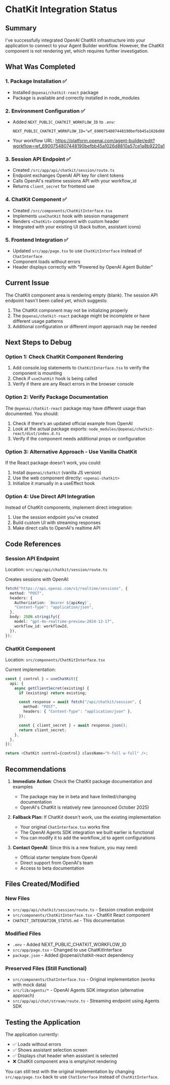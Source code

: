 # ChatKit Integration Status

## Summary

I've successfully integrated OpenAI ChatKit infrastructure into your application to connect to your Agent Builder workflow. However, the ChatKit component is not rendering yet, which requires further investigation.

## What Was Completed

### 1. Package Installation ✅
- Installed `@openai/chatkit-react` package
- Package is available and correctly installed in node_modules

### 2. Environment Configuration ✅
- Added `NEXT_PUBLIC_CHATKIT_WORKFLOW_ID` to `.env`:
  ```
  NEXT_PUBLIC_CHATKIT_WORKFLOW_ID="wf_6900754807448190befbb45a1026d8810a57ce1a8b9220a1"
  ```
- Your workflow URL: https://platform.openai.com/agent-builder/edit?workflow=wf_6900754807448190befbb45a1026d8810a57ce1a8b9220a1

### 3. Session API Endpoint ✅
- Created `/src/app/api/chatkit/session/route.ts`
- Endpoint exchanges OpenAI API key for client tokens
- Calls OpenAI's realtime sessions API with your workflow_id
- Returns `client_secret` for frontend use

### 4. ChatKit Component ✅
- Created `/src/components/ChatKitInterface.tsx`
- Implements `useChatKit` hook with session management
- Renders `<ChatKit>` component with custom header
- Integrated with your existing UI (back button, assistant icons)

### 5. Frontend Integration ✅
- Updated `src/app/page.tsx` to use `ChatKitInterface` instead of `ChatInterface`
- Component loads without errors
- Header displays correctly with "Powered by OpenAI Agent Builder"

## Current Issue

The ChatKit component area is rendering empty (blank). The session API endpoint hasn't been called yet, which suggests:

1. The ChatKit component may not be initializing properly
2. The `@openai/chatkit-react` package might be incomplete or have different usage patterns
3. Additional configuration or different import approach may be needed

## Next Steps to Debug

### Option 1: Check ChatKit Component Rendering
1. Add console.log statements to `ChatKitInterface.tsx` to verify the component is mounting
2. Check if `useChatKit` hook is being called
3. Verify if there are any React errors in the browser console

### Option 2: Verify Package Documentation
The `@openai/chatkit-react` package may have different usage than documented. You should:
1. Check if there's an updated official example from OpenAI
2. Look at the actual package exports: `node_modules/@openai/chatkit-react/dist/index.d.ts`
3. Verify if the component needs additional props or configuration

### Option 3: Alternative Approach - Use Vanilla ChatKit
If the React package doesn't work, you could:
1. Install `@openai/chatkit` (vanilla JS version)
2. Use the web component directly: `<openai-chatkit>`
3. Initialize it manually in a useEffect hook

### Option 4: Use Direct API Integration
Instead of ChatKit components, implement direct integration:
1. Use the session endpoint you've created
2. Build custom UI with streaming responses
3. Make direct calls to OpenAI's realtime API

## Code References

### Session API Endpoint
Location: `src/app/api/chatkit/session/route.ts`

Creates sessions with OpenAI:
```typescript
fetch("https://api.openai.com/v1/realtime/sessions", {
  method: "POST",
  headers: {
    Authorization: `Bearer ${apiKey}`,
    "Content-Type": "application/json",
  },
  body: JSON.stringify({
    model: "gpt-4o-realtime-preview-2024-12-17",
    workflow_id: workflowId,
  }),
});
```

### ChatKit Component
Location: `src/components/ChatKitInterface.tsx`

Current implementation:
```typescript
const { control } = useChatKit({
  api: {
    async getClientSecret(existing) {
      if (existing) return existing;

      const response = await fetch("/api/chatkit/session", {
        method: "POST",
        headers: { "Content-Type": "application/json" },
      });

      const { client_secret } = await response.json();
      return client_secret;
    },
  },
});

return <ChatKit control={control} className="h-full w-full" />;
```

## Recommendations

1. **Immediate Action**: Check the ChatKit package documentation and examples
   - The package may be in beta and have limited/changing documentation
   - OpenAI's ChatKit is relatively new (announced October 2025)

2. **Fallback Plan**: If ChatKit doesn't work, use the existing implementation
   - Your original `ChatInterface.tsx` works fine
   - The OpenAI Agents SDK integration we built earlier is functional
   - You can modify it to add the workflow_id to agent configurations

3. **Contact OpenAI**: Since this is a new feature, you may need:
   - Official starter template from OpenAI
   - Direct support from OpenAI's team
   - Access to beta documentation

## Files Created/Modified

### New Files
- `src/app/api/chatkit/session/route.ts` - Session creation endpoint
- `src/components/ChatKitInterface.tsx` - ChatKit React component
- `CHATKIT_INTEGRATION_STATUS.md` - This documentation

### Modified Files
- `.env` - Added NEXT_PUBLIC_CHATKIT_WORKFLOW_ID
- `src/app/page.tsx` - Changed to use ChatKitInterface
- `package.json` - Added @openai/chatkit-react dependency

### Preserved Files (Still Functional)
- `src/components/ChatInterface.tsx` - Original implementation (works with mock data)
- `src/lib/agents/*` - OpenAI Agents SDK integration (alternative approach)
- `src/app/api/chat/stream/route.ts` - Streaming endpoint using Agents SDK

## Testing the Application

The application currently:
- ✅ Loads without errors
- ✅ Shows assistant selection screen
- ✅ Displays chat header when assistant is selected
- ❌ ChatKit component area is empty/not rendering

You can still test with the original implementation by changing `src/app/page.tsx` back to use `ChatInterface` instead of `ChatKitInterface`.
